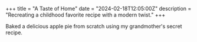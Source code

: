 +++
title = "A Taste of Home"
date = "2024-02-18T12:05:00Z"
description = "Recreating a childhood favorite recipe with a modern twist."
+++

Baked a delicious apple pie from scratch using my grandmother's secret recipe.
